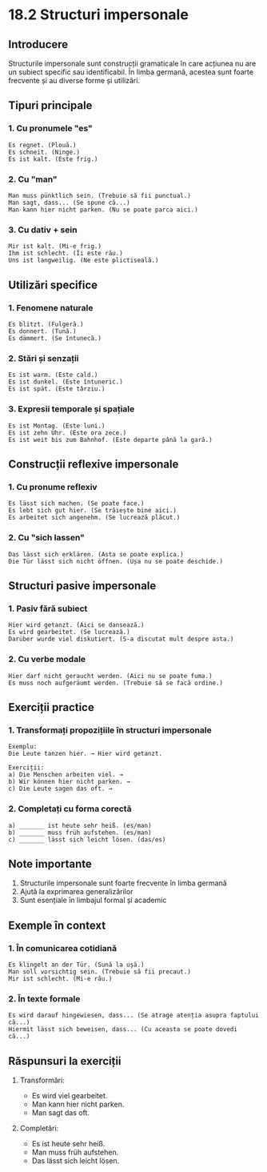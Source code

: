 # 18.2 Structuri impersonale

## Introducere
Structurile impersonale sunt construcții gramaticale în care acțiunea nu are un subiect specific sau identificabil. În limba germană, acestea sunt foarte frecvente și au diverse forme și utilizări.

## Tipuri principale

### 1. Cu pronumele "es"
```
Es regnet. (Plouă.)
Es schneit. (Ninge.)
Es ist kalt. (Este frig.)
```

### 2. Cu "man"
```
Man muss pünktlich sein. (Trebuie să fii punctual.)
Man sagt, dass... (Se spune că...)
Man kann hier nicht parken. (Nu se poate parca aici.)
```

### 3. Cu dativ + sein
```
Mir ist kalt. (Mi-e frig.)
Ihm ist schlecht. (Îi este rău.)
Uns ist langweilig. (Ne este plictiseală.)
```

## Utilizări specifice

### 1. Fenomene naturale
```
Es blitzt. (Fulgeră.)
Es donnert. (Tună.)
Es dämmert. (Se întunecă.)
```

### 2. Stări și senzații
```
Es ist warm. (Este cald.)
Es ist dunkel. (Este întuneric.)
Es ist spät. (Este târziu.)
```

### 3. Expresii temporale și spațiale
```
Es ist Montag. (Este luni.)
Es ist zehn Uhr. (Este ora zece.)
Es ist weit bis zum Bahnhof. (Este departe până la gară.)
```

## Construcții reflexive impersonale

### 1. Cu pronume reflexiv
```
Es lässt sich machen. (Se poate face.)
Es lebt sich gut hier. (Se trăiește bine aici.)
Es arbeitet sich angenehm. (Se lucrează plăcut.)
```

### 2. Cu "sich lassen"
```
Das lässt sich erklären. (Asta se poate explica.)
Die Tür lässt sich nicht öffnen. (Ușa nu se poate deschide.)
```

## Structuri pasive impersonale

### 1. Pasiv fără subiect
```
Hier wird getanzt. (Aici se dansează.)
Es wird gearbeitet. (Se lucrează.)
Darüber wurde viel diskutiert. (S-a discutat mult despre asta.)
```

### 2. Cu verbe modale
```
Hier darf nicht geraucht werden. (Aici nu se poate fuma.)
Es muss noch aufgeräumt werden. (Trebuie să se facă ordine.)
```

## Exerciții practice

### 1. Transformați propozițiile în structuri impersonale
```
Exemplu: 
Die Leute tanzen hier. → Hier wird getanzt.

Exerciții:
a) Die Menschen arbeiten viel. →
b) Wir können hier nicht parken. →
c) Die Leute sagen das oft. →
```

### 2. Completați cu forma corectă
```
a) _______ ist heute sehr heiß. (es/man)
b) _______ muss früh aufstehen. (es/man)
c) _______ lässt sich leicht lösen. (das/es)
```

## Note importante
1. Structurile impersonale sunt foarte frecvente în limba germană
2. Ajută la exprimarea generalizărilor
3. Sunt esențiale în limbajul formal și academic

## Exemple în context

### 1. În comunicarea cotidiană
```
Es klingelt an der Tür. (Sună la ușă.)
Man soll vorsichtig sein. (Trebuie să fii precaut.)
Mir ist schlecht. (Mi-e rău.)
```

### 2. În texte formale
```
Es wird darauf hingewiesen, dass... (Se atrage atenția asupra faptului că...)
Hiermit lässt sich beweisen, dass... (Cu aceasta se poate dovedi că...)
```

## Răspunsuri la exerciții
1. Transformări:
   - Es wird viel gearbeitet.
   - Man kann hier nicht parken.
   - Man sagt das oft.

2. Completări:
   - Es ist heute sehr heiß.
   - Man muss früh aufstehen.
   - Das lässt sich leicht lösen.
